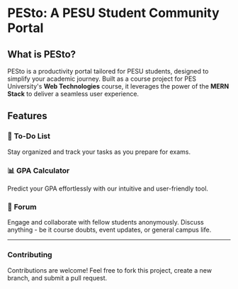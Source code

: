# **PESto: A PESU Student Community Portal**

## **What is PESto?**
PESto is a productivity portal tailored for PESU students, designed to simplify your academic journey. Built as a course project for PES University's **Web Technologies** course, it leverages the power of the **MERN Stack** to deliver a seamless user experience.

## **Features**
### 📝 **To-Do List**
Stay organized and track your tasks as you prepare for exams.

### 📊 **GPA Calculator**
Predict your GPA effortlessly with our intuitive and user-friendly tool.

### 💬 **Forum**
Engage and collaborate with fellow students anonymously. Discuss anything - be it course doubts, event updates, or general campus life.

---

### **Contributing**
Contributions are welcome! Feel free to fork this project, create a new branch, and submit a pull request.
